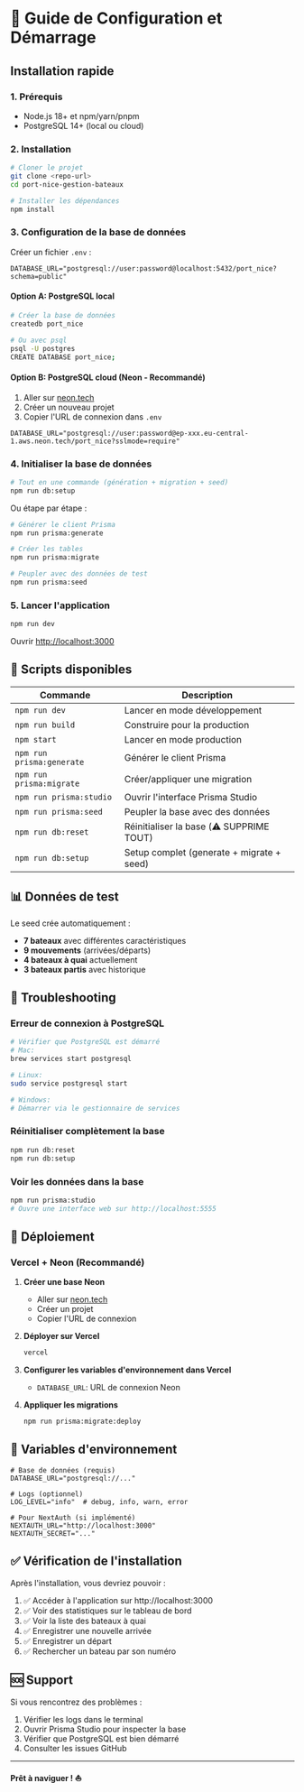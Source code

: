 # 🚀 Guide de Configuration et Démarrage

## Installation rapide

### 1. Prérequis

- Node.js 18+ et npm/yarn/pnpm
- PostgreSQL 14+ (local ou cloud)

### 2. Installation

```bash
# Cloner le projet
git clone <repo-url>
cd port-nice-gestion-bateaux

# Installer les dépendances
npm install
```

### 3. Configuration de la base de données

Créer un fichier `.env` :

```env
DATABASE_URL="postgresql://user:password@localhost:5432/port_nice?schema=public"
```

#### Option A: PostgreSQL local

```bash
# Créer la base de données
createdb port_nice

# Ou avec psql
psql -U postgres
CREATE DATABASE port_nice;
```

#### Option B: PostgreSQL cloud (Neon - Recommandé)

1. Aller sur [neon.tech](https://neon.tech)
2. Créer un nouveau projet
3. Copier l'URL de connexion dans `.env`

```env
DATABASE_URL="postgresql://user:password@ep-xxx.eu-central-1.aws.neon.tech/port_nice?sslmode=require"
```

### 4. Initialiser la base de données

```bash
# Tout en une commande (génération + migration + seed)
npm run db:setup
```

Ou étape par étape :

```bash
# Générer le client Prisma
npm run prisma:generate

# Créer les tables
npm run prisma:migrate

# Peupler avec des données de test
npm run prisma:seed
```

### 5. Lancer l'application

```bash
npm run dev
```

Ouvrir [http://localhost:3000](http://localhost:3000)

## 🎯 Scripts disponibles

| Commande | Description |
|----------|-------------|
| `npm run dev` | Lancer en mode développement |
| `npm run build` | Construire pour la production |
| `npm start` | Lancer en mode production |
| `npm run prisma:generate` | Générer le client Prisma |
| `npm run prisma:migrate` | Créer/appliquer une migration |
| `npm run prisma:studio` | Ouvrir l'interface Prisma Studio |
| `npm run prisma:seed` | Peupler la base avec des données |
| `npm run db:reset` | Réinitialiser la base (⚠️ SUPPRIME TOUT) |
| `npm run db:setup` | Setup complet (generate + migrate + seed) |

## 📊 Données de test

Le seed crée automatiquement :

- **7 bateaux** avec différentes caractéristiques
- **9 mouvements** (arrivées/départs)
- **4 bateaux à quai** actuellement
- **3 bateaux partis** avec historique

## 🔧 Troubleshooting

### Erreur de connexion à PostgreSQL

```bash
# Vérifier que PostgreSQL est démarré
# Mac:
brew services start postgresql

# Linux:
sudo service postgresql start

# Windows:
# Démarrer via le gestionnaire de services
```

### Réinitialiser complètement la base

```bash
npm run db:reset
npm run db:setup
```

### Voir les données dans la base

```bash
npm run prisma:studio
# Ouvre une interface web sur http://localhost:5555
```

## 🚀 Déploiement

### Vercel + Neon (Recommandé)

1. **Créer une base Neon**
   - Aller sur [neon.tech](https://neon.tech)
   - Créer un projet
   - Copier l'URL de connexion

2. **Déployer sur Vercel**
   ```bash
   vercel
   ```

3. **Configurer les variables d'environnement dans Vercel**
   - `DATABASE_URL`: URL de connexion Neon

4. **Appliquer les migrations**
   ```bash
   npm run prisma:migrate:deploy
   ```

## 📝 Variables d'environnement

```env
# Base de données (requis)
DATABASE_URL="postgresql://..."

# Logs (optionnel)
LOG_LEVEL="info"  # debug, info, warn, error

# Pour NextAuth (si implémenté)
NEXTAUTH_URL="http://localhost:3000"
NEXTAUTH_SECRET="..."
```

## ✅ Vérification de l'installation

Après l'installation, vous devriez pouvoir :

1. ✅ Accéder à l'application sur http://localhost:3000
2. ✅ Voir des statistiques sur le tableau de bord
3. ✅ Voir la liste des bateaux à quai
4. ✅ Enregistrer une nouvelle arrivée
5. ✅ Enregistrer un départ
6. ✅ Rechercher un bateau par son numéro

## 🆘 Support

Si vous rencontrez des problèmes :

1. Vérifier les logs dans le terminal
2. Ouvrir Prisma Studio pour inspecter la base
3. Vérifier que PostgreSQL est bien démarré
4. Consulter les issues GitHub

---

**Prêt à naviguer ! ⛵**

